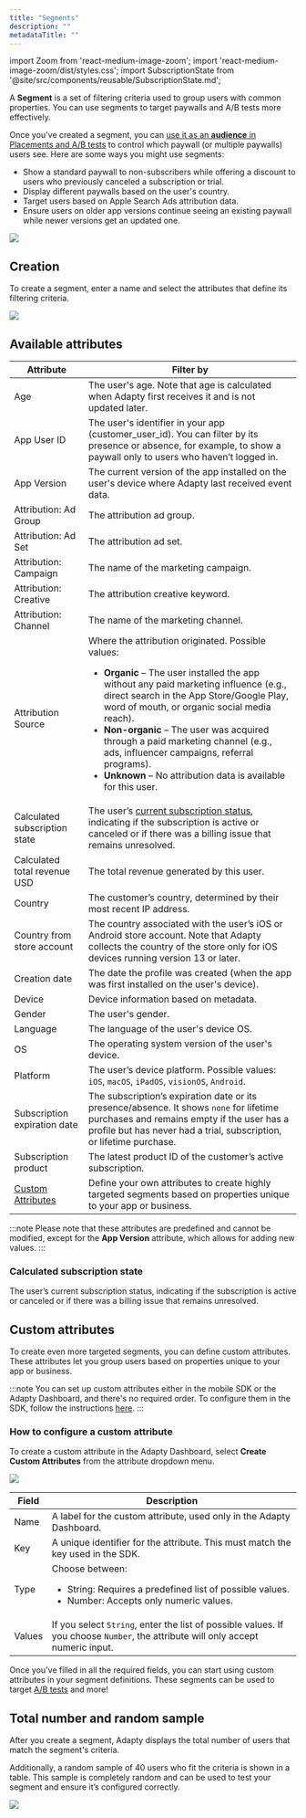 ```yaml
---
title: "Segments"
description: ""
metadataTitle: ""
---
```


import Zoom from 'react-medium-image-zoom';
import 'react-medium-image-zoom/dist/styles.css';
import SubscriptionState from '@site/src/components/reusable/SubscriptionState.md';

A **Segment** is a set of filtering criteria used to group users with common properties. You can use segments to target paywalls and A/B tests more effectively.

Once you've created a segment, you can [use it as an **audience** in Placements and A/B tests](add-audience-paywall-ab-test) to control which paywall (or multiple paywalls) users see. Here are some ways you might use segments:

- Show a standard paywall to non-subscribers while offering a discount to users who previously canceled a subscription or trial.
- Display different paywalls based on the user's country.
- Target users based on Apple Search Ads attribution data.
- Ensure users on older app versions continue seeing an existing paywall while newer versions get an updated one.

<Zoom>
  <img src={require('./img/3244407-Segments.webp').default}
  style={{
    border: 'none', /* border width and color */
    width: '700px', /* image width */
    display: 'block', /* for alignment */
    margin: '0 auto' /* center alignment */
  }}
/>
</Zoom>

## Creation

To create a segment, enter a name and select the attributes that define its filtering criteria.

<Zoom>
  <img src={require('./img/1af9744-new_cohort.webp').default}
  style={{
    border: '1px solid #727272', /* border width and color */
    width: '700px', /* image width */
    display: 'block', /* for alignment */
    margin: '0 auto' /* center alignment */
  }}
/>
</Zoom>

## Available attributes

| Attribute                                           | Filter by                                                    |
| --------------------------------------------------- | ------------------------------------------------------------ |
| Age                                                 | The user's age. Note that age is calculated when Adapty first receives it and is not updated later. |
| App User ID                                         | The user's identifier in your app (customer_user_id). You can filter by its presence or absence, for example, to show a paywall only to users who haven’t logged in. |
| App Version                                         | The current version of the app installed on the user's device where Adapty last received event data. |
| Attribution: Ad Group                               | The attribution ad group.                                    |
| Attribution: Ad Set                                 | The attribution ad set.                                      |
| Attribution: Campaign                               | The name of the marketing campaign.                          |
| Attribution: Creative                               | The attribution creative keyword.                            |
| Attribution: Channel                                | The name of the marketing channel.                           |
| Attribution Source                                  | Where the attribution originated. Possible values: <ul><li> **Organic** – The user installed the app without any paid marketing influence (e.g., direct search in the App Store/Google Play, word of mouth, or organic social media reach).</li><li> **Non-organic** – The user was acquired through a paid marketing channel (e.g., ads, influencer campaigns, referral programs).</li><li> **Unknown** – No attribution data is available for this user.</li></ul> |
| Calculated subscription state                       | The user’s [current subscription status](#calculated-subscription-state), indicating if the subscription is active or canceled or if there was a billing issue that remains unresolved. |
| Calculated total revenue USD                        | The total revenue generated by this user.                    |
| Country                                             | The customer’s country, determined by their most recent IP address. |
| Country from store account                          | The country associated with the user’s iOS or Android store account. Note that Adapty collects the country of the store only for iOS devices running version 13 or later. |
| Creation date                                       | The date the profile was created (when the app was first installed on the user's device). |
| Device                                              | Device information based on metadata.                        |
| Gender                                              | The user's gender.                                           |
| Language                                            | The language of the user's device OS.                        |
| OS                                                  | The operating system version of the user's device.           |
| Platform                                            | The user’s device platform. Possible values: `iOS`, `macOS`, `iPadOS`, `visionOS`, `Android`. |
| Subscription expiration date                        | The subscription’s expiration date or its presence/absence. It shows `none` for lifetime purchases and remains empty if the user has a profile but has never had a trial, subscription, or lifetime purchase. |
| Subscription product                                | The latest product ID of the customer’s active subscription. |
| [Custom Attributes](profiles-crm#custom-attributes) | Define your own attributes to create highly targeted segments based on properties unique to your app or business. |

:::note
Please note that these attributes are predefined and cannot be modified, except for the **App Version** attribute, which allows for adding new values.
:::

### Calculated subscription state

The user’s current subscription status, indicating if the subscription is active or canceled or if there was a billing issue that remains unresolved.

<SubscriptionState />

## Custom attributes

To create even more targeted segments, you can define custom attributes. These attributes let you group users based on properties unique to your app or business.

:::note
You can set up custom attributes either in the mobile SDK or the Adapty Dashboard, and there's no required order. To configure them in the SDK, follow the instructions [here](setting-user-attributes#custom-user-attributes).
:::

### How to configure a custom attribute

To create a custom attribute in the Adapty Dashboard, select **Create Custom Attributes** from the attribute dropdown menu.

<Zoom>
  <img src={require('./img/883d3b2-CleanShot_2023-03-16_at_17.20.452x.webp').default}
  style={{
    border: '1px solid #727272', /* border width and color */
    width: '700px', /* image width */
    display: 'block', /* for alignment */
    margin: '0 auto' /* center alignment */
  }}
/>
</Zoom>

| Field  | Description                                                  |
| ------ | ------------------------------------------------------------ |
| Name   | A label for the custom attribute, used only in the Adapty Dashboard. |
| Key    | A unique identifier for the attribute. This must match the key used in the SDK. |
| Type   | Choose between:<ul><li>String: Requires a predefined list of possible values.</li><li>Number: Accepts only numeric values.</li></ul> |
| Values | If you select `String`, enter the list of possible values. If you choose `Number`, the attribute will only accept numeric input. |

Once you've filled in all the required fields, you can start using custom attributes in your segment definitions. These segments can be used to target [A/B tests](ab-tests) and more!

## Total number and random sample

After you create a segment, Adapty displays the total number of users that match the segment's criteria.

Additionally, a random sample of 40 users who fit the criteria is shown in a table. This sample is completely random and can be used to test your segment and ensure it’s configured correctly.

<Zoom>
  <img src={require('./img/segment-random-set.webp').default}
  style={{
    border: 'none', /* border width and color */
    width: '700px', /* image width */
    display: 'block', /* for alignment */
    margin: '0 auto' /* center alignment */
  }}
/>
</Zoom>